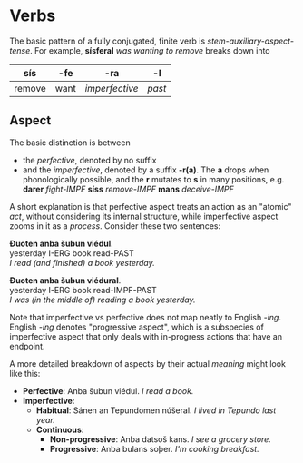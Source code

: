 # Verbs

The basic pattern of a fully conjugated, finite verb is _stem-auxiliary-aspect-tense_. For example, **sísferal** _was wanting to remove_ breaks down into

| sís    | -fe  | -ra            | -l     |
| ------ | ---- | -------------- | ------ |
| remove | want | _imperfective_ | _past_ |

## Aspect

The basic distinction is between

- the _perfective_, denoted by no suffix
- and the _imperfective_, denoted by a suffix **-r(a)**. The **a** drops when phonologically possible, and the **r** mutates to **s** in many positions, e.g. **darer** _fight-IMPF_ **síss** _remove-IMPF_ **mans** _deceive-IMPF_

A short explanation is that perfective aspect treats an action as an "atomic" _act_, without considering its internal structure, while imperfective aspect zooms in it as a _process_. Consider these two sentences:

**Ðuoten anba šubun viédul**.\
yesterday I-ERG book read-PAST\
_I read (and finished) a book yesterday._

**Ðuoten anba šubun viédural**.\
yesterday I-ERG book read-IMPF-PAST\
_I was (in the middle of) reading a book yesterday._

Note that imperfective vs perfective does not map neatly to English _-ing_. English _-ing_ denotes "progressive aspect", which is a subspecies of imperfective aspect that only deals with in-progress actions that have an endpoint.

A more detailed breakdown of aspects by their actual _meaning_ might look like this:

- **Perfective**: Anba šubun viédul. _I read a book._
- **Imperfective**:
  - **Habitual**: Sánen an Tepundomen núšeral. _I lived in Tepundo last year._
  - **Continuous**:
    - **Non-progressive**: Anba datsoš kans. _I see a grocery store._
    - **Progressive**: Anba bulans soþer. _I'm cooking breakfast._
